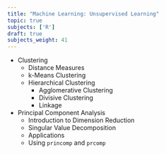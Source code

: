 ```yaml
---
title: "Machine Learning: Unsupervised Learning"
topic: true
subjects: ['R']
draft: true
subjects_weight: 41
---
```


- Clustering
	- Distance Measures
	- k-Means Clustering
	- Hierarchical Clustering
		* Agglomerative Clustering
		* Divisive Clustering
		* Linkage
- Principal Component Analysis
	- Introduction to Dimension Reduction
	- Singular Value Decomposition
	- Applications
	- Using `princomp` and `prcomp`
